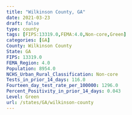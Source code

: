 ```yaml
---
title: "Wilkinson County, GA"
date: 2021-03-23
draft: false
type: county
tags: [FIPS:13319.0,FEMA:4.0,Non-core,Green]
categories: [GA]
County: Wilkinson County
State: GA
FIPS: 13319.0
FEMA_Region: 4.0
Population: 8954.0
NCHS_Urban_Rural_Classification: Non-core
Tests_in_prior_14_days: 116.0
Fourteen_day_test_rate_per_100000: 1296.0
Percent_Positivity_in_prior_14_days: 0.043
Level: Green
url: /states/GA/wilkinson-county
---
```



